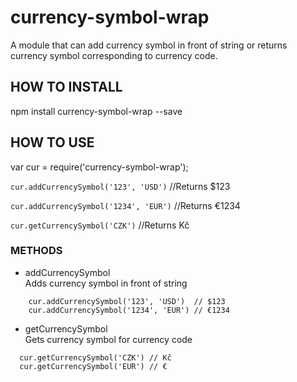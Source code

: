 # currency-symbol-wrap
A module that can add currency symbol in front of string or returns currency symbol corresponding to currency code.

## HOW TO INSTALL
npm install currency-symbol-wrap --save

## HOW TO USE
var cur = require('currency-symbol-wrap');

`cur.addCurrencySymbol('123', 'USD')`
//Returns $123

`cur.addCurrencySymbol('1234', 'EUR')`
//Returns €1234

`cur.getCurrencySymbol('CZK')`
//Returns Kč

### METHODS

- addCurrencySymbol<br>
Adds currency symbol in front of string
```
    cur.addCurrencySymbol('123', 'USD')  // $123
    cur.addCurrencySymbol('1234', 'EUR') // €1234
```

- getCurrencySymbol<br>
Gets currency symbol for currency code
```
  cur.getCurrencySymbol('CZK') // Kč
  cur.getCurrencySymbol('EUR') // €
```
